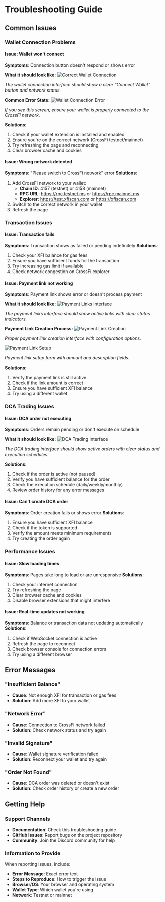 # Troubleshooting Guide

## Common Issues

### Wallet Connection Problems

#### Issue: Wallet won't connect
**Symptoms**: Connection button doesn't respond or shows error

**What it should look like:**
![Correct Wallet Connection](/img/navigation/wallet-connection.png)

*The wallet connection interface should show a clear "Connect Wallet" button and network status.*

**Common Error State:**
![Wallet Connection Error](/img/Screenshot%202025-08-02%20at%2018.48.30.png)

*If you see this screen, ensure your wallet is properly connected to the CrossFi network.*

**Solutions**:
1. Check if your wallet extension is installed and enabled
2. Ensure you're on the correct network (CrossFi testnet/mainnet)
3. Try refreshing the page and reconnecting
4. Clear browser cache and cookies

#### Issue: Wrong network detected
**Symptoms**: "Please switch to CrossFi network" error
**Solutions**:
1. Add CrossFi network to your wallet:
   - **Chain ID**: 4157 (testnet) or 4158 (mainnet)
   - **RPC URL**: https://rpc.testnet.ms or https://rpc.mainnet.ms
   - **Explorer**: https://test.xfiscan.com or https://xfiscan.com
2. Switch to the correct network in your wallet
3. Refresh the page

### Transaction Issues

#### Issue: Transaction fails
**Symptoms**: Transaction shows as failed or pending indefinitely
**Solutions**:
1. Check your XFI balance for gas fees
2. Ensure you have sufficient funds for the transaction
3. Try increasing gas limit if available
4. Check network congestion on CrossFi explorer

#### Issue: Payment link not working
**Symptoms**: Payment link shows error or doesn't process payment

**What it should look like:**
![Payment Links Interface](/img/features/payment-links.png)

*The payment links interface should show active links with clear status indicators.*

**Payment Link Creation Process:**
![Payment Link Creation](/img/Screenshot%202025-08-02%20at%2018.49.10.png)

*Proper payment link creation interface with configuration options.*

![Payment Link Setup](/img/Screenshot%202025-08-02%20at%2018.49.16.png)

*Payment link setup form with amount and description fields.*

**Solutions**:
1. Verify the payment link is still active
2. Check if the link amount is correct
3. Ensure you have sufficient XFI balance
4. Try using a different wallet

### DCA Trading Issues

#### Issue: DCA order not executing
**Symptoms**: Orders remain pending or don't execute on schedule

**What it should look like:**
![DCA Trading Interface](/img/features/dca-trading.png)

*The DCA trading interface should show active orders with clear status and execution schedules.*

**Solutions**:
1. Check if the order is active (not paused)
2. Verify you have sufficient balance for the order
3. Check the execution schedule (daily/weekly/monthly)
4. Review order history for any error messages

#### Issue: Can't create DCA order
**Symptoms**: Order creation fails or shows error
**Solutions**:
1. Ensure you have sufficient XFI balance
2. Check if the token is supported
3. Verify the amount meets minimum requirements
4. Try creating the order again

### Performance Issues

#### Issue: Slow loading times
**Symptoms**: Pages take long to load or are unresponsive
**Solutions**:
1. Check your internet connection
2. Try refreshing the page
3. Clear browser cache and cookies
4. Disable browser extensions that might interfere

#### Issue: Real-time updates not working
**Symptoms**: Balance or transaction data not updating automatically
**Solutions**:
1. Check if WebSocket connection is active
2. Refresh the page to reconnect
3. Check browser console for connection errors
4. Try using a different browser

## Error Messages

### "Insufficient Balance"
- **Cause**: Not enough XFI for transaction or gas fees
- **Solution**: Add more XFI to your wallet

### "Network Error"
- **Cause**: Connection to CrossFi network failed
- **Solution**: Check network status and try again

### "Invalid Signature"
- **Cause**: Wallet signature verification failed
- **Solution**: Reconnect your wallet and try again

### "Order Not Found"
- **Cause**: DCA order was deleted or doesn't exist
- **Solution**: Check order history or create a new order

## Getting Help

### Support Channels
- **Documentation**: Check this troubleshooting guide
- **GitHub Issues**: Report bugs on the project repository
- **Community**: Join the Discord community for help

### Information to Provide
When reporting issues, include:
- **Error Message**: Exact error text
- **Steps to Reproduce**: How to trigger the issue
- **Browser/OS**: Your browser and operating system
- **Wallet Type**: Which wallet you're using
- **Network**: Testnet or mainnet 